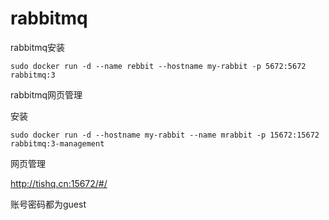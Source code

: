 # rabbitmq

rabbitmq安装

```
sudo docker run -d --name rebbit --hostname my-rabbit -p 5672:5672 rabbitmq:3
```



rabbitmq网页管理

安装

```
sudo docker run -d --hostname my-rabbit --name mrabbit -p 15672:15672 rabbitmq:3-management
```

网页管理

<http://tishq.cn:15672/#/>

账号密码都为guest



